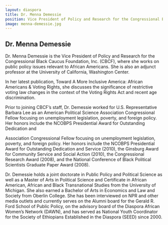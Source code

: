 ```yaml
---
layout: diaspora
title: Dr. Menna Demessie
position: Vice President of Policy and Research for the Congressional Black Caucus Foundation, Inc. (CBCF)
image: menna-demessie.jpg
---
```

## Dr. Menna Demessie

Dr. Menna Demessie is the Vice President of Policy and Research for the Congressional Black Caucus Foundation, Inc. (CBCF), where she works on public policy issues relevant to African Americans. She is also an adjunct professor at the University of California, Washington Center.

In her latest publication, Toward A More Inclusive America: African Americans & Voting Rights, she discusses the significance of restrictive voting law changes in the context of the Voting Rights Act and recent age discrimination.

Prior to joining CBCF’s staff, Dr. Demessie worked for U.S. Representative Barbara Lee as an American Political Science Association Congressional Fellow focusing on unemployment legislation, poverty, and foreign policy. Her honors include the NCOBPS Presidential Award for Outstanding Dedication and

Association Congressional Fellow focusing on unemployment legislation, poverty, and foreign policy. Her honors include the NCOBPS Presidential Award for Outstanding Dedication and Service (2010), the Ginsburg Award for Community Service and Social Action (2010), the Congressional Research Award (2008), and the National Conference of Black Political Scientists Graduate Paper Award (2008).

Dr. Demessie holds a joint doctorate in Public Policy and Political Science as well as a Master of Arts in Political Science and Certificate in African American, African and Black Transnational Studies from the University of Michigan. She also earned a Bachelor of Arts in Economics and Law and Society from Oberlin College. She has been interviewed on NPR and other media outlets and currently serves on the Alumni board for the Gerald R. Ford School of Public Policy, on the advisory board of the Diaspora African Women’s Network (DAWN), and has served as National Youth Coordinator for the Society of Ethiopians Established in the Diaspora (SEED) since 2000.

